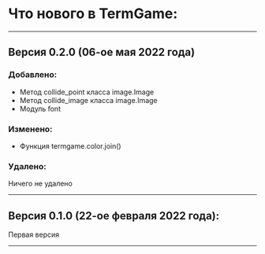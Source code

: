 # Что нового в TermGame:

---
## Версия 0.2.0 (06-ое мая 2022 года)
### Добавлено:
 + Метод collide_point класса image.Image
 + Метод collide_image класса image.Image
 + Модуль font
### Изменено:
 + Функция termgame.color.join()
### Удалено:
Ничего не удалено

---

## Версия 0.1.0 (22-ое февраля 2022 года):
Первая версия

---
